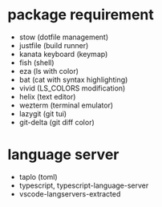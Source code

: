 # package requirement
- stow (dotfile management)
- justfile (build runner)
- kanata keyboard (keymap)
- fish (shell)
- eza (ls with color)
- bat (cat with syntax highlighting)
- vivid  (LS_COLORS modification)
- helix (text editor)
- wezterm (terminal emulator)
- lazygit (git tui)
- git-delta (git diff color)

# language server
- taplo (toml)
- typescript, typescript-language-server
- vscode-langservers-extracted
